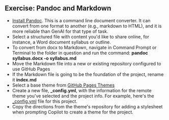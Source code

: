 ## Exercise: Pandoc and Markdown

- [Install Pandoc](https://pandoc.org/). This is a command line document converter. It can convert from one format to another (e.g., markdown to HTML), and it is more reliable than GenAI for that type of task.
- Select a structured file with content you'd like to share online, for instance, a Word document syllabus or outline.
- To convert from docx to Markdown, navigate in Command Prompt or Terminal to the folder in question and run the command: **pandoc syllabus.docx -o syllabus.md**
- Move the Markdown file into a new or existing repository configured to use GitHub Pages
- If the Markdown file is going to be the foundation of the project, rename it **index.md**
- Select a base theme from [GitHub Pages Themes](https://pages.github.com/themes/)
- Create a new file, **_config.yml**, with the information for the remote theme you've selected and the project info. For example, here's the [_config.yml](https://github.com/AMSUCF/DHProgramming/blob/main/_config.yml) file for this project.
- Copy the directions from the theme's repository for adding a stylesheet when prompting Copilot to create a theme for the project.
